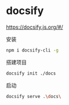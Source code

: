 # docsify

https://docsify.js.org/#/

安装

```bash
npm i docsify-cli -g
```

搭建项目

```bash
docsify init ./docs
```

启动

```bash
docsify serve .\docs\
```

